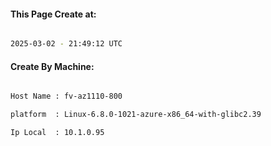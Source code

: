 
   
#### This Page Create at:

```bash

2025-03-02 - 21:49:12 UTC

```

#### Create By Machine:

```bash

Host Name : fv-az1110-800

platform  : Linux-6.8.0-1021-azure-x86_64-with-glibc2.39

Ip Local  : 10.1.0.95

```

